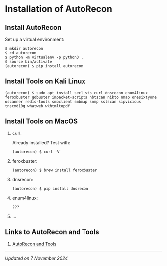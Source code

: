 # Installation of AutoRecon

## Install AutoRecon

Set up a virtual environment:

```
$ mkdir autorecon
$ cd autorecon
$ python -m virtualenv -p python3 .
$ source bin/activate
(autorecon) $ pip install autorecon
```

## Install Tools on Kali Linux

```
(autorecon) $ sudo apt install seclists curl dnsrecon enum4linux feroxbuster gobuster impacket-scripts nbtscan nikto nmap onesixtyone oscanner redis-tools smbclient smbmap snmp sslscan sipvicious tnscmd10g whatweb wkhtmltopdf
```

## Install Tools on MacOS

1. curl:

    Already installed? Test with:
    ```
    (autorecon) $ curl -V
    ```

1. feroxbuster:
    ```
    (autorecon) $ brew install feroxbuster
    ```

1. dnsrecon:
    ```
    (autorecon) $ pip install dnsrecon
    ```

1. enum4linux:
    ```
    ???
    ```

1. ...

## Links to AutoRecon and Tools

1. [AutoRecon and Tools](index.md#auto-scanning-tools)

***
*Updated on 7 November 2024*
